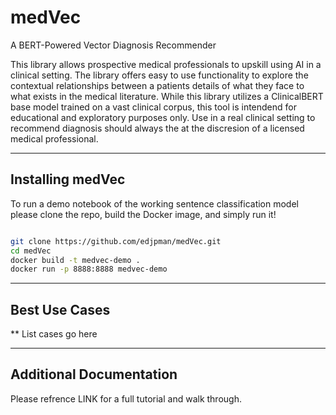 # medVec
A BERT-Powered Vector Diagnosis Recommender

This library allows prospective medical professionals to upskill using AI in a clinical setting. The library offers easy to use functionality to explore the contextual relationships between a patients details of what they face to what exists in the medical literature. While this library utilizes a ClinicalBERT base model trained on a vast clinical corpus, this tool is intendend for educational and exploratory purposes only. Use in a real clinical setting to recommend diagnosis should always the at the discresion of a licensed medical professional.

*** ***

## Installing medVec


To run a demo notebook of the working sentence classification model please clone the repo, build the Docker image, and simply run it!


```bash

git clone https://github.com/edjpman/medVec.git
cd medVec
docker build -t medvec-demo .
docker run -p 8888:8888 medvec-demo

```

*** ***

## Best Use Cases

** List cases go here


*** ***

## Additional Documentation

Please refrence LINK for a full tutorial and walk through.



